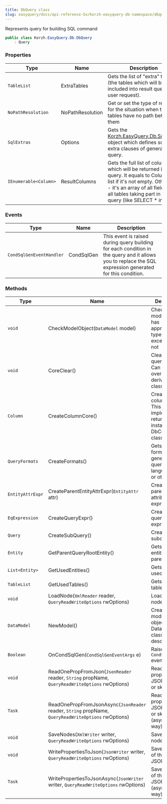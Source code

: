 ```yaml
---
title: DbQuery class
slug: easyquery/docs/api-reference-5x/korzh-easyquery-db-namespace/dbquery-class
---
```



Represents query for building SQL command
```csharp
public class Korzh.EasyQuery.Db.DbQuery
    : Query

```

### Properties

| Type | Name | Description | 
| --- | --- | --- | 
| `TableList` | ExtraTables | Gets the list of "extra" tables (the tables which will be included into result query by user request). | 
| `NoPathResolution` | NoPathResolution | Get or set the type of reaction for the situation when two tables have no path between them | 
| `SqlExtras` | Options | Gets the [Korzh.EasyQuery.Db.SqlExtras](/api-reference-5x/korzh-easyquery-db-namespace/sqlextras-class) object which defines some extra clauses of generated query. | 
| `IEnumerable<Column>` | ResultColumns | Gets the full list of columns which will be returned in result query.  It equals to Columns list if it's not empty. Otherwise - it's an array of all fields from all tables taking part in this query (like SELECT * in SQL). | 


### Events

| Type | Name | Description | 
| --- | --- | --- | 
| `CondSqlGenEventHandler` | CondSqlGen | This event is raised during query building for each condition in the query and it  allows you to replace the SQL expression generated for this condition. | 


### Methods

| Type | Name | Description | 
| --- | --- | --- | 
| `void` | CheckModelObject(`DataModel` model) | Checks if model object has appropriate type and raise exception if not | 
| `void` | CoreClear() | Clears all query content. Can be overriden in derived classes. | 
| `Column` | CreateColumnCore() | Creates the column object. This particular implementation returns and instance of DbColumn class | 
| `QueryFormats` | CreateFormats() | Gets the formats of generated query language (SQL or other). | 
| `EntityAttrExpr` | CreateParentEntityAttrExpr(`EntityAttr` attr) | Creates the parent entity attribute expression. | 
| `EqExpression` | CreateQueryExpr() | Creates a sub-query expression. | 
| `Query` | CreateSubQuery() | Creates the subquery. | 
| `Entity` | GetParentQueryRootEntity() | Gets the entities from parent query. | 
| `List<Entity>` | GetUsedEntities() | Gets the list of used entities. | 
| `TableList` | GetUsedTables() | Gets the used tables. | 
| `void` | LoadNode(`XmlReader` reader, `QueryReadWriteOptions` rwOptions) | Loads the root node. | 
| `DataModel` | NewModel() | Creates a new model (an object of DataModel class or its descendant). | 
| `Boolean` | OnCondSqlGen(`CondSqlGenEventArgs` e) | Raises the `CondSqlGen` event. | 
| `void` | ReadOnePropFromJson(`JsonReader` reader, `String` propName, `QueryReadWriteOptions` rwOptions) | Reads the property from JSON reader or skip unused. | 
| `Task` | ReadOnePropFromJsonAsync(`JsonReader` reader, `String` propName, `QueryReadWriteOptions` rwOptions) | Reads the property from JSON reader or skip unused (asynchronous way). | 
| `void` | SaveNodes(`XmlWriter` writer, `QueryReadWriteOptions` rwOptions) | Saves the root nodes. | 
| `void` | WritePropertiesToJson(`JsonWriter` writer, `QueryReadWriteOptions` rwOptions) | Saves content of the query to JSON. | 
| `Task` | WritePropertiesToJsonAsync(`JsonWriter` writer, `QueryReadWriteOptions` rwOptions) | Saves content of the query to JSON (asynchronous way). |